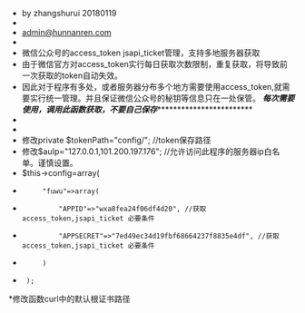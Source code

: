  * by zhangshurui 20180119
 *
 * admin@hunnanren.com
 *
 * 微信公众号的access_token jsapi_ticket管理，支持多地服务器获取
 * 由于微信官方对access_token实行每日获取次数限制，重复获取，将导致前一次获取的token自动失效。
 * 因此对于程序有多处，或者服务器分布多个地方需要使用access_token,就需要实行统一管理。并且保证微信公众号的秘钥等信息只在一处保管。
 ***********************每次需要使用，调用此函数获取，不要自己保存***********************************************
 *
 *
 * 修改private $tokenPath="config/"; //token保存路径
 * 修改$auIp="127.0.0.1,101.200.197.176"; //允许访问此程序的服务器ip白名单。谨慎设置。
 * $this->config=array(
 *          "fuwu"=>array(
 *              "APPID"=>"wxa8fea24f06df4d20", //获取access_token,jsapi_ticket 必要条件
 *              "APPSECRET"=>"7ed49ec34d19fbf68664237f8835e4df", //获取access_token,jsapi_ticket 必要条件
 *          )
 *      );
 *修改函数curl中的默认根证书路径